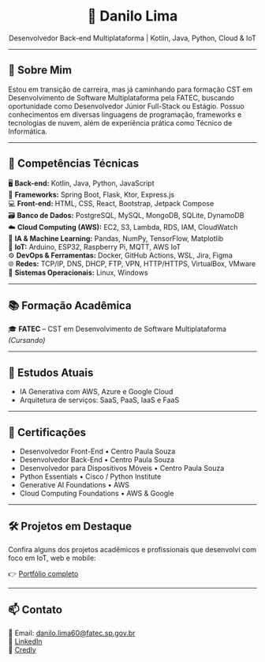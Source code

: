 <h1 align="center">🚀 Danilo Lima</h1>
<p align="center">
Desenvolvedor Back-end Multiplataforma | Kotlin, Java, Python, Cloud & IoT
</p>

---

## 👋 Sobre Mim

Estou em transição de carreira, mas já caminhando para formação CST em Desenvolvimento de Software
Multiplataforma pela FATEC, buscando oportunidade como Desenvolvedor Júnior Full-Stack ou Estágio. Possuo
conhecimentos em diversas linguagens de programação, frameworks e tecnologias de nuvem, além de
experiência prática como Técnico de Informática.

---

## 🧠 Competências Técnicas

🖥 **Back-end:** Kotlin, Java, Python, JavaScript  
🧪 **Frameworks:** Spring Boot, Flask, Ktor, Express.js  
💻 **Front-end:** HTML, CSS, React, Bootstrap, Jetpack Compose  
🗃️ **Banco de Dados:** PostgreSQL, MySQL, MongoDB, SQLite, DynamoDB  
☁️ **Cloud Computing (AWS):** EC2, S3, Lambda, RDS, IAM, CloudWatch  
🧠 **IA & Machine Learning:** Pandas, NumPy, TensorFlow, Matplotlib  
📡 **IoT:** Arduino, ESP32, Raspberry Pi, MQTT, AWS IoT  
⚙️ **DevOps & Ferramentas:** Docker, GitHub Actions, WSL, Jira, Figma  
🌐 **Redes:** TCP/IP, DNS, DHCP, FTP, VPN, HTTP/HTTPS, VirtualBox, VMware  
🧭 **Sistemas Operacionais:** Linux, Windows  

---

## 📚 Formação Acadêmica

🎓 **FATEC** – CST em Desenvolvimento de Software Multiplataforma *(Cursando)*  

---

## 🌱 Estudos Atuais

- IA Generativa com AWS, Azure e Google Cloud  
- Arquitetura de serviços: SaaS, PaaS, IaaS e FaaS  

---

## 📜 Certificações

- Desenvolvedor Front-End • Centro Paula Souza  
- Desenvolvedor Back-End • Centro Paula Souza  
- Desenvolvedor para Dispositivos Móveis • Centro Paula Souza  
- Python Essentials • Cisco / Python Institute  
- Generative AI Foundations • AWS  
- Cloud Computing Foundations • AWS & Google  

---

## 🛠️ Projetos em Destaque

Confira alguns dos projetos acadêmicos e profissionais que desenvolvi com foco em IoT, web e mobile:

👉 [Portfólio completo](https://mr-robo-d.github.io/Portfolio/)

---

## 📫 Contato

📧 Email: danilo.lima60@fatec.sp.gov.br  
💼 [LinkedIn](https://www.linkedin.com/in/danilo-lima-740165123)  
🏅 [Credly](https://www.credly.com/users/danilo-lima.c5d77b2c/badges)
